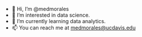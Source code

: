 - 👋 Hi, I’m @medmorales
- 👀 I’m interested in data science.
- 🌱 I’m currently learning data analytics.
- 📫 You can reach me at medmorales@ucdavis.edu

<!---
medmorales/medmorales is a ✨ special ✨ repository because its `README.md` (this file) appears on your GitHub profile.
You can click the Preview link to take a look at your changes.
--->
